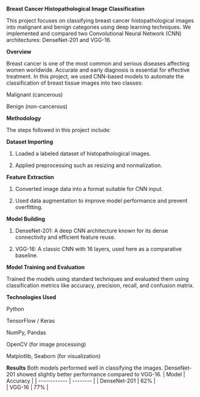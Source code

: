 **Breast Cancer Histopathological Image Classification**

This project focuses on classifying breast cancer histopathological images into malignant and benign categories using deep learning techniques. We implemented and compared two Convolutional Neural Network (CNN) architectures: DenseNet-201 and VGG-16.

**Overview**

Breast cancer is one of the most common and serious diseases affecting women worldwide. Accurate and early diagnosis is essential for effective treatment. In this project, we used CNN-based models to automate the classification of breast tissue images into two classes:

Malignant (cancerous)

Benign (non-cancerous)

**Methodology**

The steps followed in this project include:

**Dataset Importing**

1. Loaded a labeled dataset of histopathological images.

2. Applied preprocessing such as resizing and normalization.

**Feature Extraction**

1. Converted image data into a format suitable for CNN input.

2. Used data augmentation to improve model performance and prevent overfitting.

**Model Building**

1. DenseNet-201: A deep CNN architecture known for its dense connectivity and efficient feature reuse.

2. VGG-16: A classic CNN with 16 layers, used here as a comparative baseline.

**Model Training and Evaluation**


Trained the models using standard techniques and evaluated them using classification metrics like accuracy, precision, recall, and confusion matrix.

**Technologies Used**

Python

TensorFlow / Keras

NumPy, Pandas

OpenCV (for image processing)

Matplotlib, Seaborn (for visualization)

**Results**
Both models performed well in classifying the images. DenseNet-201 showed slightly better performance compared to VGG-16.
| Model        | Accuracy | 
| ------------ | -------- |
| DenseNet-201 | 62%      |   
| VGG-16       | 77%      |

